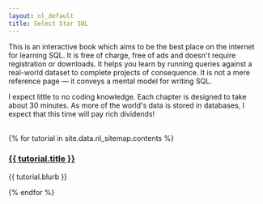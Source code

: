 ```yaml
---
layout: nl_default
title: Select Star SQL
---
```

<div class="index_content">
  <p>This is an interactive book which aims to be the best place on the internet for learning SQL. It is free of charge, free of ads and doesn't require registration or downloads. It helps you learn by running queries against a real-world dataset to complete projects of consequence. It is not a mere reference page &mdash; it conveys a mental model for writing SQL.</p>
  <p>I expect little to no coding knowledge. Each chapter is designed to take about 30 minutes. As more of the world's data is stored in databases, I expect that this time will pay rich dividends!</p>
  <br>
  {% for tutorial in site.data.nl_sitemap.contents %}
  <div class="index_section">
    <div class="index_section_title">
      <h3><a href="{{ tutorial.url }}">{{ tutorial.title }}</a></h3>
    </div>
    <p>{{ tutorial.blurb }}</p>
  </div>
  {% endfor %}
</div>
